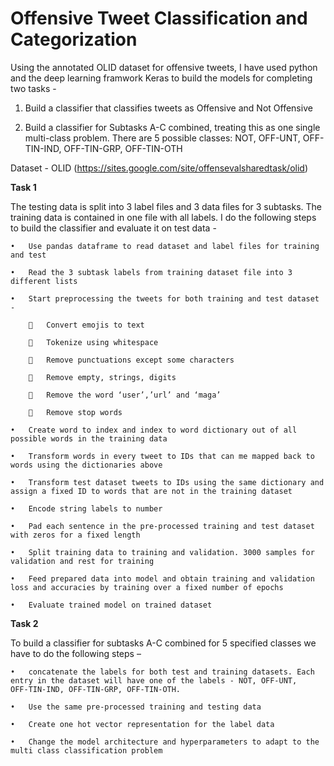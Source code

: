 # Offensive Tweet Classification and Categorization 
Using the annotated OLID dataset for offensive tweets, I have used python and the deep learning framwork Keras to build the models for completing two tasks -

1) Build a classifier that classifies tweets as Offensive and Not Offensive

2. Build a classifier for Subtasks A-C combined, treating this as one single multi-class problem. There are 5 possible classes:
NOT, OFF-UNT, OFF-TIN-IND, OFF-TIN-GRP, OFF-TIN-OTH

Dataset - OLID (https://sites.google.com/site/offensevalsharedtask/olid)

<b>Task 1</b>

The testing data is split into 3 label files and 3 data files for 3 subtasks. The training data is contained in one file with all labels. I do the following steps to build the classifier and evaluate it on test data -

    •	Use pandas dataframe to read dataset and label files for training and test

    •	Read the 3 subtask labels from training dataset file into 3 different lists

    •	Start preprocessing the tweets for both training and test dataset -
    
        	Convert emojis to text
    
        	Tokenize using whitespace
    
        	Remove punctuations except some characters
    
        	Remove empty, strings, digits
    
        	Remove the word ‘user’,’url’ and ‘maga’
    
        	Remove stop words

    •	Create word to index and index to word dictionary out of all possible words in the training data

    •	Transform words in every tweet to IDs that can me mapped back to words using the dictionaries above

    •	Transform test dataset tweets to IDs using the same dictionary and assign a fixed ID to words that are not in the training dataset

    •	Encode string labels to number

    •	Pad each sentence in the pre-processed training and test dataset with zeros for a fixed length

    •	Split training data to training and validation. 3000 samples for validation and rest for training

    •	Feed prepared data into model and obtain training and validation loss and accuracies by training over a fixed number of epochs

    •	Evaluate trained model on trained dataset

<b>Task 2</b>

To build a classifier for subtasks A-C combined for 5 specified classes we have to do the following steps – 

    •	concatenate the labels for both test and training datasets. Each entry in the dataset will have one of the labels - NOT, OFF-UNT,       OFF-TIN-IND, OFF-TIN-GRP, OFF-TIN-OTH.
    
    •	Use the same pre-processed training and testing data
    
    •	Create one hot vector representation for the label data
    
    •	Change the model architecture and hyperparameters to adapt to the multi class classification problem
